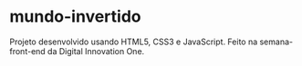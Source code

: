 # mundo-invertido

Projeto desenvolvido usando HTML5, CSS3 e JavaScript. Feito na semana-front-end da Digital Innovation One.
